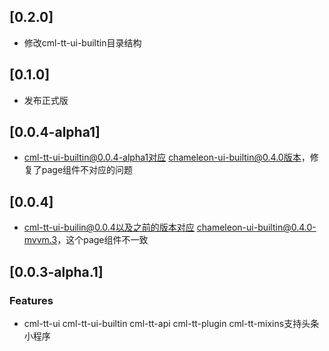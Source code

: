 ## [0.2.0]
 - 修改cml-tt-ui-builtin目录结构
## [0.1.0]
 - 发布正式版
## [0.0.4-alpha1]
 - cml-tt-ui-builtin@0.0.4-alpha1对应 chameleon-ui-builtin@0.4.0版本，修复了page组件不对应的问题
 
## [0.0.4]
- cml-tt-ui-builin@0.0.4以及之前的版本对应 chameleon-ui-builtin@0.4.0-mvvm.3，这个page组件不一致

## [0.0.3-alpha.1]
### Features
  - cml-tt-ui cml-tt-ui-builtin cml-tt-api  cml-tt-plugin cml-tt-mixins支持头条小程序


